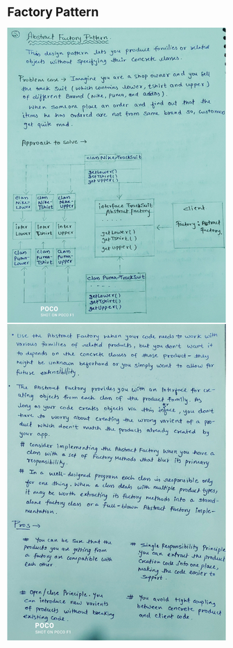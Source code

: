 # Factory Pattern

![image](../../images/3-abstract-factory.jpg)
![image](../../images/4-abstract-factory.jpg)



